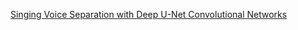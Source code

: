 [Singing Voice Separation with Deep U-Net Convolutional Networks](https://archives.ismir.net/ismir2017/paper/000171.pdf)